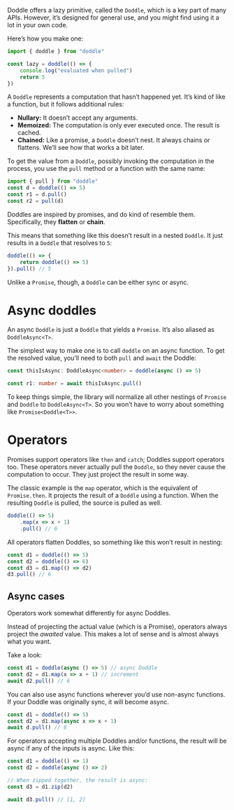 Doddle offers a lazy primitive, called the `Doddle`, which is a key part of many APIs. However, it’s designed for general use, and you might find using it a lot in your own code.

Here’s how you make one:

```ts
import { doddle } from "doddle"

const lazy = doddle(() => {
    console.log("evaluated when pulled")
    return 5
})
```

A `Doddle` represents a computation that hasn’t happened yet. It’s kind of like a function, but it follows additional rules:

- **Nullary:** It doesn’t accept any arguments.
- **Memoized:** The computation is only ever executed once. The result is cached.
- **Chained:** Like a promise, a `Doddle` doesn’t nest. It always chains or flattens. We’ll see how that works a bit later.

To get the value from a `Doddle`, possibly invoking the computation in the process, you use the `pull` method or a function with the same name:

```ts
import { pull } from "doddle"
const d = doddle(() => 5)
const r1 = d.pull()
const r2 = pull(d)
```

Doddles are inspired by promises, and do kind of resemble them. Specifically, they **flatten** or **chain**.

This means that something like this doesn’t result in a nested `Doddle`. It just results in a `Doddle` that resolves to `5`:

```ts
doddle(() => {
    return doddle(() => 5)
}).pull() // 5
```

Unlike a `Promise`, though, a `Doddle` can be either sync or async.

# Async doddles

An async `Doddle` is just a `Doddle` that yields a `Promise`. It’s also aliased as `DoddleAsync<T>`.

The simplest way to make one is to call `doddle` on an async function. To get the resolved value, you’ll need to both `pull` and `await` the Doddle:

```ts
const thisIsAsync: DoddleAsync<number> = doddle(async () => 5)

const r1: number = await thisIsAsync.pull()
```

To keep things simple, the library will normalize all other nestings of `Promise` and `Doddle` to `DoddleAsync<T>`. So you won’t have to worry about something like `Promise<Doddle<T>>`.

# Operators

Promises support operators like `then` and `catch`; Doddles support operators too. These operators never actually pull the `Doddle`, so they never cause the computation to occur. They just project the result in some way.

The classic example is the `map` operator, which is the equivalent of `Promise.then`. It projects the result of a `Doddle` using a function. When the resulting `Doddle` is pulled, the source is pulled as well.

```ts
doddle(() => 5)
    .map(x => x + 1)
    .pull() // 6
```

All operators flatten Doddles, so something like this won’t result in nesting:

```ts
const d1 = doddle(() => 5)
const d2 = doddle(() => 6)
const d3 = d1.map(() => d2)
d3.pull() // 6
```

## Async cases

Operators work somewhat differently for async Doddles.

Instead of projecting the actual value (which is a Promise), operators always project the _awaited_ value. This makes a lot of sense and is almost always what you want.

Take a look:

```ts
const d1 = doddle(async () => 5) // async Doddle
const d2 = d1.map(x => x + 1) // increment
await d2.pull() // 6
```

You can also use async functions wherever you’d use non-async functions. If your Doddle was originally sync, it will become async.

```ts
const d1 = doddle(() => 5)
const d2 = d1.map(async x => x + 1)
await d.pull() // 6
```

For operators accepting multiple Doddles and/or functions, the result will be async if any of the inputs is async. Like this:

```ts
const d1 = doddle(() => 1)
const d2 = doddle(async () => 2)

// When zipped together, the result is async:
const d3 = d1.zip(d2)

await d3.pull() // [1, 2]
```
